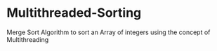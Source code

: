 # Multithreaded-Sorting
Merge Sort Algorithm to sort an Array of integers using the concept of Multithreading
